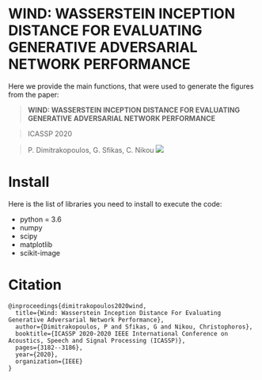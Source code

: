 # WIND: WASSERSTEIN INCEPTION DISTANCE FOR EVALUATING GENERATIVE ADVERSARIAL NETWORK PERFORMANCE

Here we provide the main functions, that were used to generate the figures from the paper:

> **WIND: WASSERSTEIN INCEPTION DISTANCE FOR EVALUATING GENERATIVE ADVERSARIAL NETWORK PERFORMANCE**

> ICASSP 2020

> P. Dimitrakopoulos, G. Sfikas, C. Nikou
![](data/teaser_compiled.jpg)

# Install

Here is the list of libraries you need to install to execute the code:
- python = 3.6
- numpy
- scipy
- matplotlib
- scikit-image

# Citation
```
@inproceedings{dimitrakopoulos2020wind,
  title={Wind: Wasserstein Inception Distance For Evaluating Generative Adversarial Network Performance},
  author={Dimitrakopoulos, P and Sfikas, G and Nikou, Christophoros},
  booktitle={ICASSP 2020-2020 IEEE International Conference on Acoustics, Speech and Signal Processing (ICASSP)},
  pages={3182--3186},
  year={2020},
  organization={IEEE}
}
```
